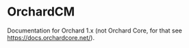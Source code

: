 # OrchardCM
Documentation for Orchard 1.x (not Orchard Core, for that see https://docs.orchardcore.net/).
